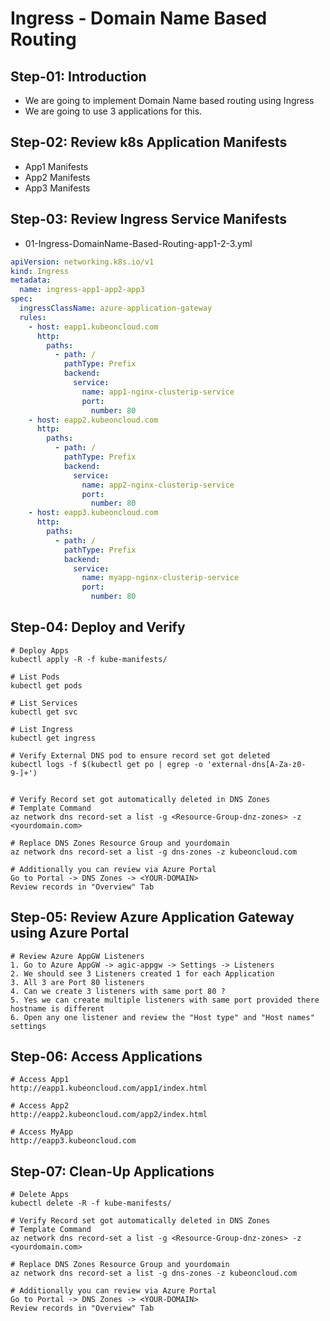 # Ingress - Domain Name Based Routing

## Step-01: Introduction
- We are going to implement Domain Name based routing using Ingress
- We are going to use 3 applications for this.

## Step-02: Review k8s Application Manifests
- App1 Manifests
- App2 Manifests
- App3 Manifests

## Step-03: Review Ingress Service Manifests
- 01-Ingress-DomainName-Based-Routing-app1-2-3.yml
```yaml
apiVersion: networking.k8s.io/v1
kind: Ingress
metadata:
  name: ingress-app1-app2-app3
spec:
  ingressClassName: azure-application-gateway
  rules:
    - host: eapp1.kubeoncloud.com
      http:
        paths:
          - path: /
            pathType: Prefix
            backend:
              service:
                name: app1-nginx-clusterip-service
                port: 
                  number: 80
    - host: eapp2.kubeoncloud.com
      http:
        paths:
          - path: /
            pathType: Prefix
            backend:
              service:
                name: app2-nginx-clusterip-service
                port: 
                  number: 80
    - host: eapp3.kubeoncloud.com
      http:
        paths:
          - path: /
            pathType: Prefix
            backend:
              service:
                name: myapp-nginx-clusterip-service
                port: 
                  number: 80                                
```

## Step-04: Deploy and Verify
```t
# Deploy Apps
kubectl apply -R -f kube-manifests/

# List Pods
kubectl get pods

# List Services
kubectl get svc

# List Ingress
kubectl get ingress

# Verify External DNS pod to ensure record set got deleted
kubectl logs -f $(kubectl get po | egrep -o 'external-dns[A-Za-z0-9-]+')


# Verify Record set got automatically deleted in DNS Zones
# Template Command
az network dns record-set a list -g <Resource-Group-dnz-zones> -z <yourdomain.com>

# Replace DNS Zones Resource Group and yourdomain
az network dns record-set a list -g dns-zones -z kubeoncloud.com

# Additionally you can review via Azure Portal
Go to Portal -> DNS Zones -> <YOUR-DOMAIN>
Review records in "Overview" Tab
```

## Step-05: Review Azure Application Gateway using Azure Portal
```t
# Review Azure AppGW Listeners
1. Go to Azure AppGW -> agic-appgw -> Settings -> Listeners
2. We should see 3 Listeners created 1 for each Application 
3. All 3 are Port 80 listeners
4. Can we create 3 listeners with same port 80 ?
5. Yes we can create multiple listeners with same port provided there hostname is different
6. Open any one listener and review the "Host type" and "Host names" settings
```
## Step-06: Access Applications
```t
# Access App1
http://eapp1.kubeoncloud.com/app1/index.html

# Access App2
http://eapp2.kubeoncloud.com/app2/index.html

# Access MyApp
http://eapp3.kubeoncloud.com

```

## Step-07: Clean-Up Applications
```t
# Delete Apps
kubectl delete -R -f kube-manifests/

# Verify Record set got automatically deleted in DNS Zones
# Template Command
az network dns record-set a list -g <Resource-Group-dnz-zones> -z <yourdomain.com>

# Replace DNS Zones Resource Group and yourdomain
az network dns record-set a list -g dns-zones -z kubeoncloud.com

# Additionally you can review via Azure Portal
Go to Portal -> DNS Zones -> <YOUR-DOMAIN>
Review records in "Overview" Tab
```

